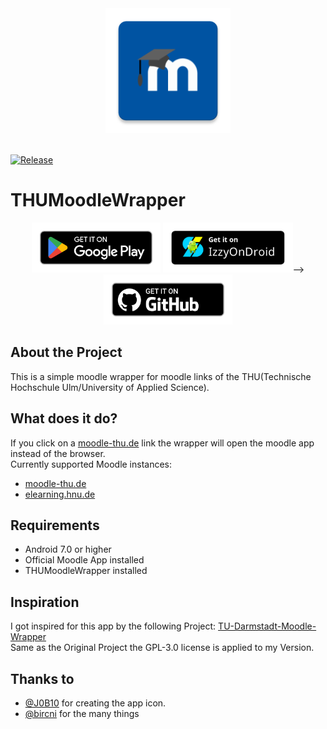 <div align="center">
  <img width="200" src="./docs/assets/logo.png">
  <br><br>
</div>

[![Release](https://img.shields.io/github/v/release/wolfwarrior666/THUMoodleWrapper?include_prereleases&style=plastic)]( https://github.com/wolfwarrior666/THUMoodleWrapper/releases)

# THUMoodleWrapper

<div align="center">
<a href='https://play.google.com/store/apps/details?id=de.wolfwarrior.thu_moodle_wrapper'><img alt='Get it on Google Play' src='./docs/assets/badges/badge_googleplay.png' height='80px'/></a>
<a href='https://apt.izzysoft.de/fdroid/index/apk/development.parkenulm'><img alt='Get it on IzzyOnDroid' src='./docs/assets/badges/badge_izzyondroid.png' height='80px'/></a>-->
<a href='https://github.com/wolfwarrior666/THUMoodleWrapper/releases/latest'><img alt='Get it on Github' src='./docs/assets/badges/badge_github.png' height='80px'/></a>
</div>

## About the Project

This is a simple moodle wrapper for moodle links of the THU(Technische Hochschule Ulm/University of Applied Science).

## What does it do?

If you click on a [moodle-thu.de](https://moodle-thu.de) link the wrapper will open the moodle app instead of the browser. </br>
Currently supported Moodle instances:

- [moodle-thu.de](https://moodle-thu.de)
- [elearning.hnu.de](https://elearning.hnu.de)

## Requirements

- Android 7.0 or higher
- Official Moodle App installed
- THUMoodleWrapper installed

## Inspiration

I got inspired for this app by the following Project: [TU-Darmstadt-Moodle-Wrapper](https://github.com/JonasBernard/TU-Darmstadt-Moodle-Wrapper)  
Same as the Original Project the GPL-3.0 license is applied to my Version.

## Thanks to

- [@J0B10](https://github.com/J0B10) for creating the app icon.
- [@bircni](https://github.com/bircni) for the many things
